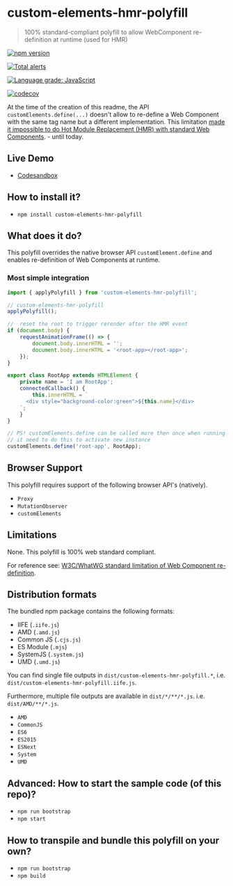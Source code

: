 # custom-elements-hmr-polyfill

> 100% standard-compliant polyfill to allow WebComponent re-definition at runtime (used for HMR)

[![npm version](https://badge.fury.io/js/custom-elements-hmr-polyfill.svg)](https://badge.fury.io/js/custom-elements-hmr-polyfill)

[![Total alerts](https://img.shields.io/lgtm/alerts/g/vegarringdal/custom-elements-hmr-polyfill.svg?logo=lgtm&logoWidth=18)](https://lgtm.com/projects/g/vegarringdal/custom-elements-hmr-polyfill/alerts/)

[![Language grade: JavaScript](https://img.shields.io/lgtm/grade/javascript/g/vegarringdal/custom-elements-hmr-polyfill.svg?logo=lgtm&logoWidth=18)](https://lgtm.com/projects/g/vegarringdal/custom-elements-hmr-polyfill/context:javascript)

[![codecov](https://codecov.io/gh/vegarringdal/custom-elements-hmr-polyfill/branch/master/graph/badge.svg)](https://codecov.io/gh/vegarringdal/custom-elements-hmr-polyfill)

At the time of the creation of this readme, the API `customElements.define(...)` doesn't allow to
re-define a Web Component with the same tag name but a different implementation. This limitation
[made it impossible to do Hot Module Replacement (HMR) with standard Web Components](https://github.com/w3c/webcomponents/issues/829). -
until today.

## Live Demo

-   [Codesandbox](https://codesandbox.io/s/custom-elements-hmr-polyfill-4vd3o)

## How to install it?

-   `npm install custom-elements-hmr-polyfill`

## What does it do?

This polyfill overrides the native browser API `customElement.define` and enables re-definition of
Web Components at runtime.

### Most simple integration

```ts
import { applyPolyfill } from 'custom-elements-hmr-polyfill';

// custom-elements-hmr-polyfill
applyPolyfill();

//  reset the root to trigger rerender after the HMR event
if (document.body) {
    requestAnimationFrame(() => {
        document.body.innerHTML = '';
        document.body.innerHTML = '<root-app></root-app>';
    });
}

export class RootApp extends HTMLElement {
    private name = 'I am RootApp';
    connectedCallback() {
        this.innerHTML = `
      <div style="background-color:green">${this.name}</div>
    `;
    }
}

// PS! customElements.define can be called more then once when running pollyfil
// it need to do this to activate new instance
customElements.define('root-app', RootApp);
```

## Browser Support

This polyfill requires support of the following browser API's (natively).

-   `Proxy`
-   `MutationObserver`
-   `customElements`

## Limitations

None. This polyfill is 100% web standard compliant.

For reference see:
[W3C/WhatWG standard limitation of Web Component re-definition](https://github.com/w3c/webcomponents/issues/829).

## Distribution formats

The bundled npm package contains the following formats:

-   IIFE (`.iife.js`)
-   AMD (`.amd.js`)
-   Common JS (`.cjs.js`)
-   ES Module (`.mjs`)
-   SystemJS (`.system.js`)
-   UMD (`.umd.js`)

You can find single file outputs in `dist/custom-elements-hmr-polyfill.*`, i.e.
`dist/custom-elements-hmr-polyfill.iife.js`.

Furthermore, multiple file outputs are available in `dist/*/**/*.js`. i.e. `dist/AMD/**/*.js`.

-   `AMD`
-   `CommonJS`
-   `ES6`
-   `ES2015`
-   `ESNext`
-   `System`
-   `UMD`

## Advanced: How to start the sample code (of this repo)?

-   `npm run bootstrap`
-   `npm start`

## How to transpile and bundle this polyfill on your own?

-   `npm run bootstrap`
-   `npm build`
